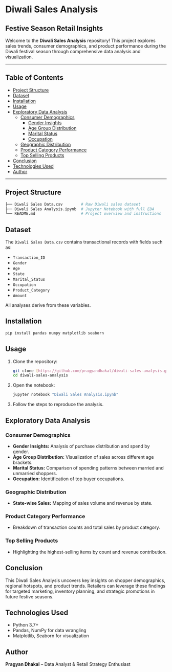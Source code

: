 # Diwali Sales Analysis

## Festive Season Retail Insights

Welcome to the **Diwali Sales Analysis** repository! This project explores sales trends, consumer demographics, and product performance during the Diwali festival season through comprehensive data analysis and visualization.

---

## Table of Contents

- [Project Structure](#project-structure)
- [Dataset](#dataset)
- [Installation](#installation)
- [Usage](#usage)
- [Exploratory Data Analysis](#exploratory-data-analysis)
  - [Consumer Demographics](#consumer-demographics)
    - [Gender Insights](#gender-insights)
    - [Age Group Distribution](#age-group-distribution)
    - [Marital Status](#marital-status)
    - [Occupation](#occupation)
  - [Geographic Distribution](#geographic-distribution)
  - [Product Category Performance](#product-category-performance)
  - [Top Selling Products](#top-selling-products)
- [Conclusion](#conclusion)
- [Technologies Used](#technologies-used)
- [Author](#author)

---

## Project Structure

```bash
├── Diwali Sales Data.csv        # Raw Diwali sales dataset
├── Diwali Sales Analysis.ipynb  # Jupyter Notebook with full EDA
└── README.md                    # Project overview and instructions
```

## Dataset

The `Diwali Sales Data.csv` contains transactional records with fields such as:
- `Transaction_ID`
- `Gender`
- `Age`
- `State`
- `Marital_Status`
- `Occupation`
- `Product_Category`
- `Amount`

All analyses derive from these variables.

## Installation

```bash
pip install pandas numpy matplotlib seaborn
```

## Usage

1. Clone the repository:
   ```bash
   git clone [https://github.com/pragyandhakal/diwali-sales-analysis.git](https://github.com/Pragyan-Dhakal/Diwali-Sales-Analysis-in-Python.git)
   cd diwali-sales-analysis
   ```
2. Open the notebook:
   ```bash
   jupyter notebook "Diwali Sales Analysis.ipynb"
   ```
3. Follow the steps to reproduce the analysis.

## Exploratory Data Analysis

### Consumer Demographics
- **Gender Insights:** Analysis of purchase distribution and spend by gender.
- **Age Group Distribution:** Visualization of sales across different age brackets.
- **Marital Status:** Comparison of spending patterns between married and unmarried shoppers.
- **Occupation:** Identification of top buyer occupations.

### Geographic Distribution
- **State-wise Sales:** Mapping of sales volume and revenue by state.

### Product Category Performance
- Breakdown of transaction counts and total sales by product category.

### Top Selling Products
- Highlighting the highest-selling items by count and revenue contribution.

## Conclusion

This Diwali Sales Analysis uncovers key insights on shopper demographics, regional hotspots, and product trends. Retailers can leverage these findings for targeted marketing, inventory planning, and strategic promotions in future festive seasons.

## Technologies Used

- Python 3.7+  
- Pandas, NumPy for data wrangling  
- Matplotlib, Seaborn for visualization

## Author

**Pragyan Dhakal** – Data Analyst & Retail Strategy Enthusiast

